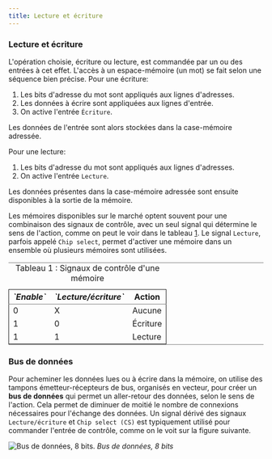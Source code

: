 ```yaml
---
title: Lecture et écriture
---
```


### Lecture et écriture

L'opération choisie, écriture ou lecture, est commandée par un ou des entrées à cet effet. L'accès à un espace-mémoire (un mot) se fait selon une séquence bien précise. Pour une écriture:

1.  Les bits d'adresse du mot sont appliqués aux lignes d'adresses.
2.  Les données à écrire sont appliquées aux lignes d'entrée.
3.  On active l'entrée `Écriture`.

Les données de l'entrée sont alors stockées dans la case-mémoire adressée.

Pour une lecture:

1.  Les bits d'adresse du mot sont appliqués aux lignes d'adresses.
2.  On active l'entrée `Lecture`.

Les données présentes dans la case-mémoire adressée sont ensuite
disponibles à la sortie de la mémoire.

Les mémoires disponibles sur le marché optent souvent pour une
combinaison des signaux de contrôle, avec un seul signal qui détermine
le sens de l'action, comme on peut le voir dans le tableau
[1](#org472ff24). Le signal `Lecture`, parfois appelé `Chip select`,
permet d'activer une mémoire dans un ensemble où plusieurs mémoires
sont utilisées.

<table id="org472ff24" border="2" cellspacing="0" cellpadding="6" rules="groups" frame="hsides">
<caption class="t-above"><span class="table-number">Tableau 1 :</span> Signaux de contrôle d'une mémoire</caption>

<colgroup>
<col  class="org-right" />

<col  class="org-right" />

<col  class="org-left" />
</colgroup>
<thead>
<tr>
<th scope="col" class="org-right"><i>`Enable`</i></th>
<th scope="col" class="org-right"><i>`Lecture/écriture`</i></th>
<th scope="col" class="org-left">Action</th>
</tr>
</thead>

<tbody>
<tr>
<td class="org-right">0</td>
<td class="org-right">X</td>
<td class="org-left">Aucune</td>
</tr>


<tr>
<td class="org-right">1</td>
<td class="org-right">0</td>
<td class="org-left">Écriture</td>
</tr>


<tr>
<td class="org-right">1</td>
<td class="org-right">1</td>
<td class="org-left">Lecture</td>
</tr>
</tbody>
</table>


### Bus de données

Pour acheminer les données lues ou à écrire dans la mémoire, on
utilise des tampons émetteur-récepteurs de bus,
organisés en vecteur, pour créer un **bus de données** qui permet un
aller-retour des données, selon le sens de l'action. Cela permet de
diminuer de moitié le nombre de connexions nécessaires pour l'échange
des données. Un signal dérivé des signaux `Lecture/écriture` et `Chip
select (CS)` est typiquement utilisé pour commander l'entrée de
contrôle, comme on le voit sur la figure suivante.

 

![Bus de données, 8 bits.]({{site.baseurl}}/img/bus_trans8.svg "Bus de données, 8 bits")
*Bus de données, 8 bits*
